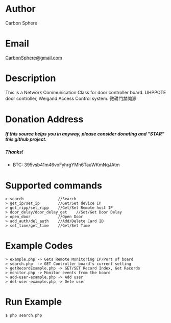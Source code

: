 # Author
Carbon Sphere

# Email

CarbonSphere@gmail.com

# Description

This is a Network Communication Class for door controller board.
UHPPOTE door controller, Weigand Access Control system. 微耕門禁開源

# Donation Address

##### If this source helps you in anyway, please consider donating and "STAR" this github project.
##### Thanks!

- BTC: 395vsb41m46voFyhrgYMh6TauWKmNqJAtm

# Supported commands
    > search               //Search
    > get_ip/set_ip        //Get/Set device IP
    > get_ripp/set_ripp    //Get/Set Remote host IP
    > door_delay/door_delay_get    //Set/Get Door Delay
    > open_door            //Open Door
    > add_auth/del_auth    //Add/Delete Card ID
    > set_time/get_time    //Get/Set Time

# Example Codes
    > example.php -> Gets Remote Monitoring IP/Port of board
    > search.php  -> GET Controller board's current setting
    > getRecordExample.php -> GET/SET Record Index, Get Records
    > monitor.php -> Monitor events from the board
    > add-user-example.php -> Add user
    > del-user-example.php -> Dete user

# Run Example
```console
$ php search.php
```


